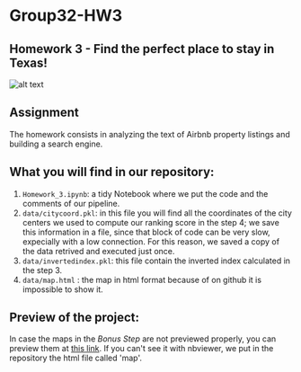 # Group32-HW3
## Homework 3 - Find the perfect place to stay in Texas!
![alt text](https://github.com/DavideToma/Group-32---HW-3/blob/master/photo.png)
## Assignment
The homework consists in analyzing the text of Airbnb property listings and building a search engine.

## What you will find in our repository:
1) `Homework_3.ipynb`: a tidy Notebook where we put the code and the comments of our pipeline.
2) `data/citycoord.pkl`: in this file you will find all the coordinates of the city centers we used to compute our ranking score in the step 4; we save this information in a file, since that block of code can be very slow, expecially with a low connection. For this reason, we saved a copy of the data retrived and executed just once.
3) `data/invertedindex.pkl`: this file contain the inverted index calculated in the step 3.
4) `data/map.html` : the map in html format because of on github it is impossible to show it.

## Preview of the project:
In case the maps in the *Bonus Step* are not previewed properly, you can preview them at [this link](https://nbviewer.jupyter.org/github/DavideToma/Group-32---HW-3/blob/master/Homework3-final%20version.ipynb).
If you can't see it with nbviewer, we put in the repository the html file called 'map'.
